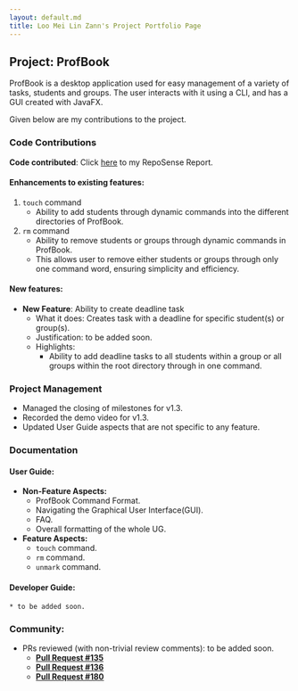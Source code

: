 ```yaml
---
layout: default.md
title: Loo Mei Lin Zann's Project Portfolio Page
---
```


## Project: ProfBook

ProfBook is a desktop application used for easy management of a variety of tasks, students and groups. 
The user interacts with it using a CLI, and has a GUI created with JavaFX.

Given below are my contributions to the project.

### Code Contributions

**Code contributed**:
Click [here](https://nus-cs2103-ay2324s1.github.io/tp-dashboard/?search=zannloo&breakdown=false&sort=groupTitle%20dsc&sortWithin=title&since=2023-09-22&timeframe=commit&mergegroup=&groupSelect=groupByRepos&tabOpen=true&tabType=authorship&tabAuthor=zannloo&tabRepo=AY2324S1-CS2103T-W15-2%2Ftp%5Bmaster%5D&authorshipIsMergeGroup=false&authorshipFileTypes=functional-code~test-code&authorshipIsBinaryFileTypeChecked=false&authorshipIsIgnoredFilesChecked=false) to my RepoSense Report.

#### Enhancements to existing features:
  1. `touch` command
     * Ability to add students through dynamic commands into the different directories of ProfBook.
  2. `rm` command
     * Ability to remove students or groups through dynamic commands in ProfBook.
     * This allows user to remove either students or groups through only one command word, ensuring simplicity and efficiency. 

#### New features:
* **New Feature**: Ability to create deadline task
  * What it does: Creates task with a deadline for specific student(s) or group(s).
  * Justification: to be added soon.
  * Highlights:
    * Ability to add deadline tasks to all students within a group or all groups within the root directory through in
    one command.

### Project Management
  * Managed the closing of milestones for v1.3.
  * Recorded the demo video for v1.3.
  * Updated User Guide aspects that are not specific to any feature.

### Documentation

#### User Guide:

  * **Non-Feature Aspects:**
    * ProfBook Command Format.
    * Navigating the Graphical User Interface(GUI).
    * FAQ.
    * Overall formatting of the whole UG.
  * **Feature Aspects:**
    * `touch` command.
    * `rm` command.
    * `unmark` command.

#### Developer Guide:

    * to be added soon.

### Community:
  * PRs reviewed (with non-trivial review comments): to be added soon.
    * **[Pull Request #135](https://github.com/AY2324S1-CS2103T-W15-2/tp/pull/135)**
    * **[Pull Request #136](https://github.com/AY2324S1-CS2103T-W15-2/tp/pull/136)**
    * **[Pull Request #180](https://github.com/AY2324S1-CS2103T-W15-2/tp/pull/180)**
    

